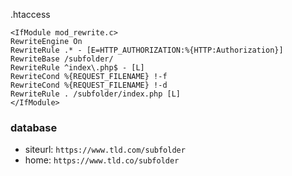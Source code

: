 .htaccess
```
<IfModule mod_rewrite.c>
RewriteEngine On
RewriteRule .* - [E=HTTP_AUTHORIZATION:%{HTTP:Authorization}]
RewriteBase /subfolder/
RewriteRule ^index\.php$ - [L]
RewriteCond %{REQUEST_FILENAME} !-f
RewriteCond %{REQUEST_FILENAME} !-d
RewriteRule . /subfolder/index.php [L]
</IfModule>
```

### database

- siteurl: ```https://www.tld.com/subfolder```
- home: ```https://www.tld.co/subfolder```